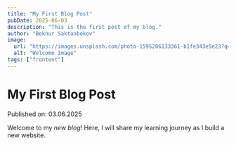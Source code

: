 ```yaml
---
title: "My First Blog Post"
pubDate: 2025-06-03
description: "This is the first post of my blog."
author: "Beknur Saktanbekov"
image:
  url: "https://images.unsplash.com/photo-1595206133361-b1fe343e5e23?q=80&w=3870&auto=format&fit=crop&ixlib=rb-4.1.0&ixid=M3wxMjA3fDB8MHxwaG90by1wYWdlfHx8fGVufDB8fHx8fA%3D%3D"
  alt: "Welcome Image"
tags: ["frontent"]
---
```


# My First Blog Post

Published on: 03.06.2025

Welcome to my _new blog_! Here, I will share my learning journey as I build a new website.
